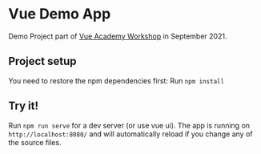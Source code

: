 # Vue Demo App

Demo Project part of <a href="https://vue.ac" target="_blank">Vue Academy Workshop</a> in September 2021.

## Project setup

You need to restore the npm dependencies first:
Run `npm install`

## Try it!

Run `npm run serve` for a dev server (or use vue ui).
The app is running on `http://localhost:8080/` and will automatically reload if you change any of the source files.
